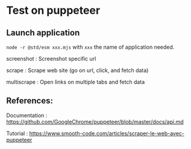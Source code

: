 # Test on puppeteer

## Launch application

`node -r @std/esm xxx.mjs` with `xxx` the name of application needed.

screenshot : Screenshot specific url

scrape : Scrape web site (go on url, click, and fetch data)

multiscrape : Open links on multiple tabs and fetch data

## References:

Documentation : https://github.com/GoogleChrome/puppeteer/blob/master/docs/api.md

Tutorial : https://www.smooth-code.com/articles/scraper-le-web-avec-puppeteer